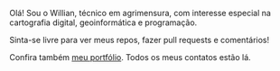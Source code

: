 Olá! Sou o Willian, técnico em agrimensura, com interesse especial na cartografia digital, geoinformática e programação.

Sinta-se livre para ver meus repos, fazer pull requests e comentários!

Confira também [meu portfólio](https://willdsc.pythonanywhere.com). Todos os meus contatos estão lá.
<!--
[![PostgreSQL_Python_QGIS_R](https://pimp-my-readme.webapp.io/pimp-my-readme/technology?technology=PostgreSQL_Python_QGIS_R)](https://pimp-my-readme.webapp.io)

### Hi there 👋
**willsbit/willsbit** is a ✨ _special_ ✨ repository because its `README.md` (this file) appears on your GitHub profile.

Here are some ideas to get you started:

- 🔭 I’m currently working on ...
- 🌱 I’m currently learning ...
- 👯 I’m looking to collaborate on ...
- 🤔 I’m looking for help with ...
- 💬 Ask me about ...
- 📫 How to reach me: ...
- 😄 Pronouns: ...
- ⚡ Fun fact: ...
-->
